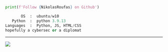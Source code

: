 
```python
print(f'Follow {NikolasRoufas} on Github')
```

```python
       OS  :  ubuntu/w10
   Python  :  python 3.9.13
Languages  :  Python, JS, HTML/CSS
hopefully a cybersec or a diplomat

```


---
[![](https://visitcount.itsvg.in/api?id=NikolasRoufas&icon=0&color=0)](https://visitcount.itsvg.in)
